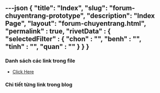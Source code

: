 ---json
{
    "title": "Index",
    "slug": "forum-chuyentrang-prototype",
    "description": "Index Page",
    "layout": "forum-chuyentrang.html",
    "permalink" : true,
    "rivetData" : {
      "selectedFilter" : {
        "chon" : "",
        "benh" : "",
        "tinh" : "",
        "quan" : ""
      }
    }
}
---

### Danh sách các link trong file
- [Click Here](/blog-list.html)

### Chi tiết từng link trong blog
